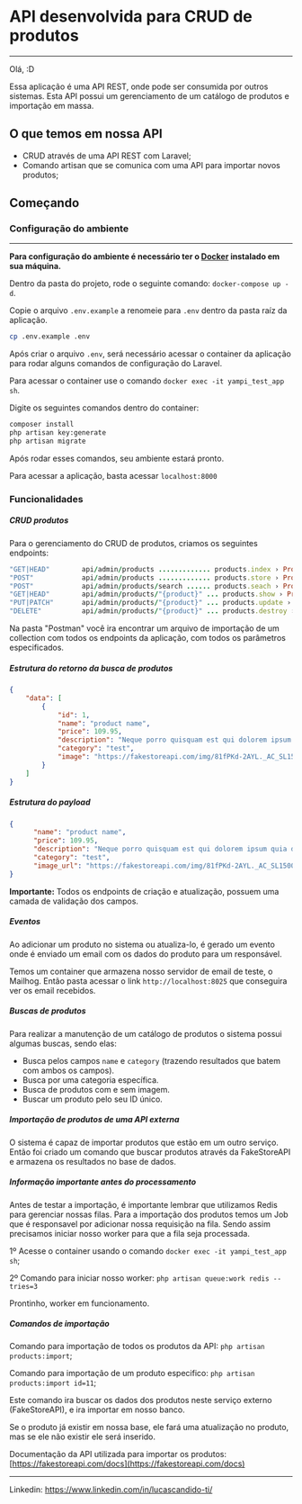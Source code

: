# API desenvolvida para CRUD de produtos
***

Olá, :D

Essa aplicação é uma API REST, onde pode ser consumida por outros sistemas. Esta API possui um gerenciamento de um catálogo de produtos e importação em massa.

## O que temos em nossa API

- CRUD através de uma API REST com Laravel;
- Comando artisan que se comunica com uma API para importar novos produtos;

## Começando

### Configuração do ambiente
***

**Para configuração do ambiente é necessário ter o [Docker](https://docs.docker.com/desktop/) instalado em sua máquina.**

Dentro da pasta do projeto, rode o seguinte comando: `docker-compose up -d`.

Copie o arquivo `.env.example` a renomeie para `.env` dentro da pasta raíz da aplicação.

```bash
cp .env.example .env
```

Após criar o arquivo `.env`, será necessário acessar o container da aplicação para rodar alguns comandos de configuração do Laravel.

Para acessar o container use o comando `docker exec -it yampi_test_app sh`.

Digite os seguintes comandos dentro do container:

```bash
composer install
php artisan key:generate
php artisan migrate
```

Após rodar esses comandos, seu ambiente estará pronto.

Para acessar a aplicação, basta acessar `localhost:8000`

### Funcionalidades

##### CRUD produtos

Para o gerenciamento do CRUD de produtos, criamos os seguintes endpoints:
```ruby
"GET|HEAD"        api/admin/products ............. products.index › ProductController@index
"POST"            api/admin/products ............. products.store › ProductController@store
"POST"            api/admin/products/search ...... products.seach › ProductController@search
"GET|HEAD"        api/admin/products/"{product}" ... products.show › ProductController@show
"PUT|PATCH"       api/admin/products/"{product}" ... products.update › ProductController@update
"DELETE"          api/admin/products/"{product}" ... products.destroy › ProductController@destroy
```

Na pasta "Postman" você ira encontrar um arquivo de importação de um collection com todos os endpoints da aplicação, com todos os parâmetros especificados.

##### Estrutura do retorno da busca de produtos
```json
{
    "data": [
        {
            "id": 1,
            "name": "product name",
            "price": 109.95,
            "description": "Neque porro quisquam est qui dolorem ipsum quia dolor sit amet, consectetur, adipisci velit...",
            "category": "test",
            "image": "https://fakestoreapi.com/img/81fPKd-2AYL._AC_SL1500_.jpg"
        }
    ]
}
```

##### Estrutura do payload
```json
{
      "name": "product name",
      "price": 109.95,
      "description": "Neque porro quisquam est qui dolorem ipsum quia dolor sit amet, consectetur, adipisci velit...",
      "category": "test",
      "image_url": "https://fakestoreapi.com/img/81fPKd-2AYL._AC_SL1500_.jpg"
}
```

**Importante:** Todos os endpoints de criação e atualização, possuem uma camada de validação dos campos.

##### Eventos

Ao adicionar um produto no sistema ou atualiza-lo, é gerado um evento onde é enviado um email com os dados do produto para um responsável.

Temos um container que armazena nosso servidor de email de teste, o Mailhog.
Então pasta acessar o link `http://localhost:8025` que conseguira ver os email recebidos.

##### Buscas de produtos

Para realizar a manutenção de um catálogo de produtos o sistema possui algumas buscas, sendo elas:

- Busca pelos campos `name` e `category` (trazendo resultados que batem com ambos os campos).
- Busca por uma categoria específica.
- Busca de produtos com e sem imagem.
- Buscar um produto pelo seu ID único.

##### Importação de produtos de uma API externa

O sistema é capaz de importar produtos que estão em um outro serviço. Então foi criado um comando que buscar produtos através da FakeStoreAPI e armazena os resultados no base de dados. 

##### Informação importante antes do processamento
Antes de testar a importação, é importante lembrar que utilizamos Redis para gerenciar nossas filas.
Para a importação dos produtos temos um Job que é responsavel por adicionar nossa requisição na fila.
Sendo assim precisamos iniciar nosso worker para que a fila seja processada.

1º Acesse o container usando o comando `docker exec -it yampi_test_app sh`;

2º Comando para iniciar nosso worker: `php artisan queue:work redis --tries=3`

Prontinho, worker em funcionamento.

##### Comandos de importação

Comando para importação de todos os produtos da API: `php artisan products:import`;

Comando para importação de um produto especifico: `php artisan products:import id=11`;

Este comando ira buscar os dados dos produtos neste serviço externo (FakeStoreAPI), e ira importar em nosso banco.

Se o produto já existir em nossa base, ele fará uma atualização no produto, mas se ele não existir ele será inserido.

Documentação da API utilizada para importar os produtos: [https://fakestoreapi.com/docs](https://fakestoreapi.com/docs)

---

Linkedin: https://www.linkedin.com/in/lucascandido-ti/

